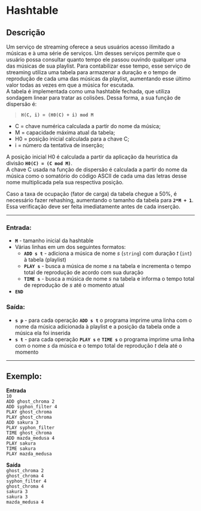 # Hashtable

## Descrição

Um serviço de streaming oferece a seus usuários acesso ilimitado a músicas e à uma série de serviços. Um desses serviços permite que o usuário possa consultar quanto tempo ele passou ouvindo qualquer uma das músicas de sua playlist. Para contabilizar esse tempo, esse serviço de streaming utiliza uma tabela para armazenar a duração e o
tempo de reprodução de cada uma das músicas da playlist, aumentando esse último valor todas as vezes em que a música for escutada.  
A tabela é implementada como uma hashtable fechada, que utiliza sondagem linear para tratar as colisões. Dessa
forma, a sua função de dispersão é:  
>**`H(C, i) = (H0(C) + i) mod M`**
- C = chave numérica calculada a partir do nome da música;
- M = capacidade máxima atual da tabela;
- H0 = posição inicial calculada para a chave C;
- i = número da tentativa de inserção;

A posição inicial H0 é calculada a partir da aplicação da heurística da divisão **`H0(C) = (C mod M)`**.  
A chave C usada na função de dispersão é calculada a partir do nome da música como o somatório do código ASCII de cada uma das letras desse nome multiplicada pela sua respectiva posição.

Caso a taxa de ocupação (fator de carga) da tabela chegue a 50%, é necessário fazer rehashing, aumentando o tamanho da tabela para **`2*M + 1`**. Essa verificação deve ser feita imediatamente antes de cada inserção.

---

### Entrada:

- **`M`** - tamanho inicial da hashtable
- Várias linhas em um dos seguintes formatos:
    - **`ADD s t`** - adiciona a música de nome *s* (`string`) com duração *t* (`int`) à tabela (playlist)
    - **`PLAY s`** - busca a música de nome *s* na tabela e incrementa o tempo total de reprodução de acordo com sua duração
    - **`TIME s`** - busca a música de nome *s* na tabela e informa o tempo total de reprodução de *s* até o momento atual
- **`END`**

### Saída:

- **`s p`** - para cada operação **`ADD s t`** o programa imprime uma linha com o nome da música adicionada à playlist e a posição da tabela onde a música ela foi inserida
- **`s t`** - para cada operação **`PLAY s`** e **`TIME s`** o programa imprime uma linha com o nome *s* da música e o tempo total de reprodução *t* dela até o momento
---

## Exemplo:
**Entrada**  
`10`  
`ADD ghost_chroma 2`  
`ADD syphon_filter 4`  
`PLAY ghost_chroma`  
`PLAY ghost_chroma`  
`ADD sakura 3`  
`PLAY syphon_filter`  
`TIME ghost_chroma`  
`ADD mazda_medusa 4`  
`PLAY sakura`  
`TIME sakura`  
`PLAY mazda_medusa`  

**Saída**  
`ghost_chroma 2`  
`ghost_chroma 4`  
`syphon_filter 4`  
`ghost_chroma 4`  
`sakura 3`  
`sakura 3`  
`mazda_medusa 4`  